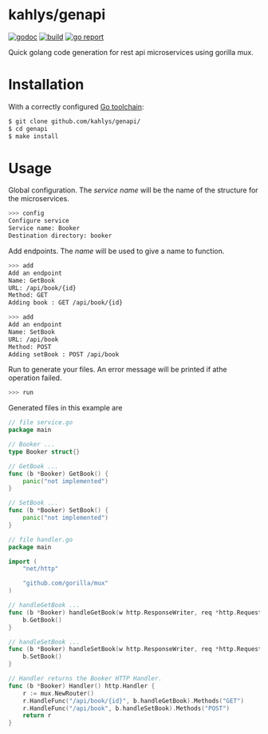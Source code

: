 # kahlys/genapi

[![godoc](https://godoc.org/github.com/kahlys/genapi?status.svg)](https://godoc.org/github.com/kahlys/genapi)
[![build](https://api.travis-ci.org/kahlys/genapi.svg?branch=master)](https://travis-ci.org/kahlys/genapi)
[![go report](https://goreportcard.com/badge/github.com/kahlys/genapi)](https://goreportcard.com/report/github.com/kahlys/genapi)

Quick golang code generation for rest api microservices using gorilla mux.

# Installation

With a correctly configured [Go toolchain](https://golang.org/doc/install):

```sh
$ git clone github.com/kahlys/genapi/
$ cd genapi
$ make install
```

# Usage

Global configuration. The _service name_ will be the name of the structure for the microservices.

```sh
>>> config
Configure service
Service name: Booker
Destination directory: booker
```

Add endpoints. The _name_ will be used to give a name to function.

```sh
>>> add
Add an endpoint
Name: GetBook
URL: /api/book/{id}
Method: GET
Adding book : GET /api/book/{id}

>>> add
Add an endpoint
Name: SetBook
URL: /api/book
Method: POST
Adding setBook : POST /api/book
```

Run to generate your files. An error message will be printed if athe operation failed.

```sh
>>> run
```

Generated files in this example are

```go
// file service.go
package main

// Booker ...
type Booker struct{}

// GetBook ...
func (b *Booker) GetBook() {
    panic("not implemented")
}

// SetBook ...
func (b *Booker) SetBook() {
    panic("not implemented")
}
```

```go
// file handler.go
package main

import (
    "net/http"

    "github.com/gorilla/mux"
)

// handleGetBook ...
func (b *Booker) handleGetBook(w http.ResponseWriter, req *http.Request) {
    b.GetBook()
}

// handleSetBook ...
func (b *Booker) handleSetBook(w http.ResponseWriter, req *http.Request) {
    b.SetBook()
}

// Handler returns the Booker HTTP Handler.
func (b *Booker) Handler() http.Handler {
    r := mux.NewRouter()
    r.HandleFunc("/api/book/{id}", b.handleGetBook).Methods("GET")
    r.HandleFunc("/api/book", b.handleSetBook).Methods("POST")
    return r
}
```
